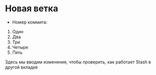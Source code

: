 # Новая ветка
* Номер коммита:
1. Один
2. Два
3. Три
4. Четыре
5. Пять

Здесь мы вводим изменения, чтобы проверить, как работает Stash в другой вкладке